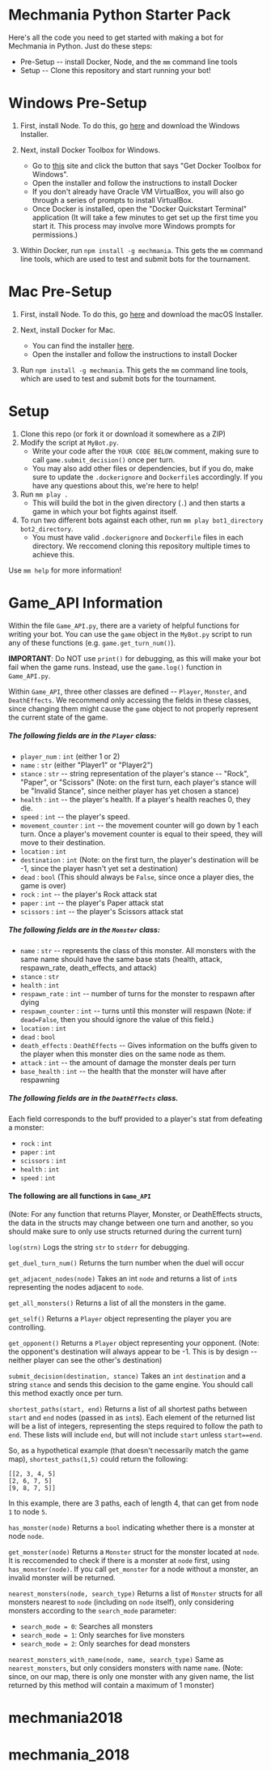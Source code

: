 # Mechmania Python Starter Pack

Here's all the code you need to get started with making a bot for Mechmania in Python. Just do these steps:

* Pre-Setup -- install Docker, Node, and the `mm` command line tools
* Setup -- Clone this repository and start running your bot!

# Windows Pre-Setup

1. First, install Node. To do this, go [here](https://nodejs.org/en/download/) and download the Windows Installer.

2. Next, install Docker Toolbox for Windows.
   * Go to [this](https://docs.docker.com/toolbox/toolbox_install_windows/) site and click the button that says "Get Docker Toolbox for Windows".
   * Open the installer and follow the instructions to install Docker
   * If you don't already have Oracle VM VirtualBox, you will also go through a series of prompts to install VirtualBox.
   * Once Docker is installed, open the "Docker Quickstart Terminal" application (It will take a few minutes to get set up the first time you start it.  This process may involve more Windows prompts for permissions.)
3. Within Docker, run `npm install -g mechmania`.  This gets the `mm` command line tools, which are used to test and submit bots for the tournament.

# Mac Pre-Setup

1. First, install Node. To do this, go [here](https://nodejs.org/en/download/) and download the macOS Installer.

2. Next, install Docker for Mac.
   * You can find the installer [here](https://store.docker.com/editions/community/docker-ce-desktop-mac).
   * Open the installer and follow the instructions to install Docker

3. Run `npm install -g mechmania`.  This gets the `mm` command line tools, which are used to test and submit bots for the tournament.

# Setup

1. Clone this repo (or fork it or download it somewhere as a ZIP)
2. Modify the script at `MyBot.py`.
    * Write your code after the `YOUR CODE BELOW` comment, making sure to call `game.submit_decision()` once per turn.
    * You may also add other files or dependencies, but if you do, make sure to update the `.dockerignore` and `Dockerfile`s accordingly. If you have any questions about this, we're here to help!
3. Run `mm play .`
    * This will build the bot in the given directory (`.`) and then starts a game in which your bot fights against itself.
4. To run two different bots against each other, run `mm play bot1_directory bot2_directory`.
    * You must have valid `.dockerignore` and `Dockerfile` files in each directory.  We reccomend cloning this repository multiple times to achieve this.

Use `mm help` for more information!

# Game_API Information
Within the file `Game_API.py`, there are a variety of helpful functions for writing your bot.  You can use the `game` object in the `MyBot.py` script to run any of these functions (e.g. `game.get_turn_num()`).

__IMPORTANT__: Do NOT use `print()` for debugging, as this will make your bot fail when the game runs.  Instead, use the `game.log()` function in `Game_API.py`.

Within `Game_API`, three other classes are defined -- `Player`, `Monster`, and `DeathEffects`.  We recommend only accessing the fields in these classes, since changing them might cause the `game` object to not properly represent the current state of the game.

##### The following fields are in the `Player` class:
- `player_num` : `int` (either 1 or 2)
- `name` : `str` (either "Player1" or "Player2")
- `stance` : `str` -- string representation of the player's stance -- "Rock", "Paper", or "Scissors" (Note: on the first turn, each player's stance will be "Invalid Stance", since neither player has yet chosen a stance)
- `health` : `int` -- the player's health.  If a player's health reaches 0, they die.
- `speed` : `int` -- the player's speed.
- `movement_counter` : `int` -- the movement counter will go down by 1 each turn.  Once a player's movement counter is equal to their speed, they will move to their destination.
- `location` : `int`
- `destination` : `int` (Note: on the first turn, the player's destination will be -1, since the player hasn't yet set a destination)
- `dead` : `bool` (This should always be `False`, since once a player dies, the game is over)
- `rock` : `int` -- the player's Rock attack stat
- `paper` : `int` -- the player's Paper attack stat
- `scissors` : `int` -- the player's Scissors attack stat

##### The following fields are in the `Monster` class:
- `name` : `str` -- represents the class of this monster.  All monsters with the same name should have the same base stats (health, attack, respawn_rate, death_effects, and attack)
- `stance` : `str`
- `health` : `int`
- `respawn_rate` : `int` -- number of turns for the monster to respawn after dying
- `respawn_counter` : `int` -- turns until this monster will respawn (Note: if `dead=False`, then you should ignore the value of this field.)
- `location` : `int`
- `dead` : `bool`
- `death_effects` : `DeathEffects` -- Gives information on the buffs given to the player when this monster dies on the same node as them.
- `attack` : `int` -- the amount of damage the monster deals per turn
- `base_health` : `int` -- the health that the monster will have after respawning

##### The following fields are in the `DeathEffects` class.
Each field corresponds to the buff provided to a player's stat from defeating a monster:
- `rock` : `int`
- `paper` : `int`
- `scissors` : `int`
- `health` : `int`
- `speed` : `int`

#### The following are all functions in `Game_API`
(Note: For any function that returns Player, Monster, or DeathEffects structs, the data in the structs may change between one turn and another, so you should make sure to only use structs returned during the current turn)

`log(strn)`
Logs the string `str` to `stderr` for debugging.

`get_duel_turn_num()`
Returns the turn number when the duel will occur

`get_adjacent_nodes(node)`
Takes an int `node` and returns a list of `int`s representing the nodes adjacent to `node`.

`get_all_monsters()`
Returns a list of all the monsters in the game.

`get_self()`
Returns a `Player` object representing the player you are controlling.

`get_opponent()`
Returns a `Player` object representing your opponent.  (Note: the opponent's destination will always appear to be -1.  This is by design -- neither player can see the other's destination)

`submit_decision(destination, stance)`
Takes an `int` `destination` and a string `stance` and sends this decision to the game engine.  You should call this method exactly once per turn.

`shortest_paths(start, end)`
Returns a list of all shortest paths between `start` and `end` nodes (passed in as `int`s).
Each element of the returned list will be a list of integers, representing the steps required to follow the path to `end`.  These lists will include `end`, but will not include `start` unless `start==end`.

So, as a hypothetical example (that doesn't necessarily match the game map), `shortest_paths(1,5)` could return the following:
```
[[2, 3, 4, 5]
[2, 6, 7, 5]
[9, 8, 7, 5]]
```
In this example, there are 3 paths, each of length 4, that can get from node `1` to node `5`.

`has_monster(node)`
Returns a `bool` indicating whether there is a monster at node `node`.

`get_monster(node)`
Returns a `Monster` struct for the monster located at `node`.  It is reccomended to check if there is a monster at `node` first, using `has_monster(node)`.  If you call `get_monster` for a node without a monster, an invalid monster will be returned.

`nearest_monsters(node, search_type)`
Returns a list of `Monster` structs for all monsters nearest to `node` (including on `node` itself), only considering monsters according to the `search_mode` parameter:
- `search_mode = 0`: Searches all monsters
- `search_mode = 1`: Only searches for live monsters
- `search_mode = 2`: Only searches for dead monsters

`nearest_monsters_with_name(node, name, search_type)`
Same as `nearest_monsters`, but only considers monsters with name `name`.
(Note: since, on our map, there is only one monster with any given name, the list returned by this method will contain a maximum of 1 monster)
# mechmania2018
# mechmania_2018
